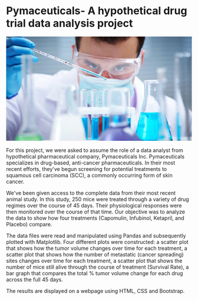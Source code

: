 # Pymaceuticals- A hypothetical drug trial data analysis project

![Laboratory](Laboratory.jpg)

For this project, we were asked to assume the role of a data analyst from hypothetical pharmaceutical company, Pymaceuticals Inc.  Pymaceuticals specializes in drug-based, anti-cancer pharmaceuticals. In their most recent efforts, they've begun screening for potential treatments to squamous cell carcinoma (SCC), a commonly occurring form of skin cancer.

We've been given access to the complete data from their most recent animal study. In this study, 250 mice were treated through a variety of drug regimes over the course of 45 days. Their physiological responses were then monitored over the course of that time. Our objective was to analyze the data to show how four treatments (Capomulin, Infubinol, Ketapril, and Placebo) compare.

The data files were read and manipulated using Pandas and subsequently plotted with Matplotlib. Four different plots were constructed:
  a scatter plot that shows how the tumor volume changes over time for each treatment,
  a scatter plot that shows how the number of metastatic (cancer spreading) sites changes over time for each treatment,
  a scatter plot that shows the number of mice still alive through the course of treatment (Survival Rate),
  a bar graph that compares the total % tumor volume change for each drug across the full 45 days.
  
The results are displayed on a webpage using HTML, CSS and Bootstrap.










